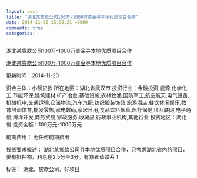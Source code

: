```yaml
---
layout: post
title: "湖北某贷款公司100万-1000万资金寻本地优质项目合作"
date: 2014-11-20 15:50:31 +0800
comments: true
categories: 
---
```

湖北某贷款公司100万-1000万资金寻本地优质项目合作

[湖北某贷款公司100万-1000万资金寻本地优质项目合作](http://zijin.trjcn.com/detail_246897.html)

更新时间：2014-11-20

资金主体：小额贷款
所在地区：湖北省武汉市
投资行业：金融投资,能源,化学化工,节能环保,建筑建材,矿产冶金,基础设施,农林牧渔,国防军工,航空航天,电气设备,机械机电,交通运输,仓储物流,汽车汽配,纺织服装饰品,旅游酒店,餐饮休闲娱乐,教育培训体育,批发零售,家电数码,家居日用,食品饮料烟草,医疗保健,IT互联网,电子通信,海洋开发,商务贸易,家政服务,收藏品,行政事业机构,其他行业
投资地区：湖北省
投资金额：100万元-1000万元

前期费用：
无任何前期费用

投资要求概述：
湖北某贷款公司寻本地优质项目合作，只考虑湖北省内的项目，要有抵押物，利息在2.5分至3分。有意者请联系！

标签：
湖北，贷款公司，好项目

